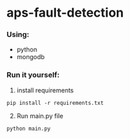 # aps-fault-detection
### Using:
* python
* mongodb

### Run it yourself:
1. install requirements
```
pip install -r requirements.txt
```
2. Run main.py file
```
python main.py
```

